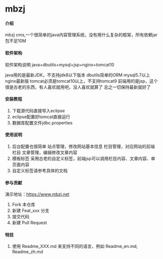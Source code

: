# mbzj

#### 介绍
mbzj cms,一个很简单的java内容管理系统，没有用什么复杂的框架，所有依赖jar包不足10M

#### 软件架构
软件架构说明
java+dbutils+mysql+jsp+nginx+tomcat10

java用的是最新JDK，不支持jdk8以下版本
dbutils简单的ORM
mysql5.7以上
nginx最新版
tomcat必须是tomcat10以上，不支持tomcat9
前端用的是jsp，这个很是古老的东西，有人喜欢就用吧，没人喜欢就算了
总之一切保持最新就好了

#### 安装教程

1.  下载源代码直接导入eclipse
2.  eclipse配置好tomcat直接运行
3.  数据库配置文件jdbc.properties

#### 使用说明

1. 后台配置也很简单
站点管理，修改网站基本信息
栏目管理，对应网站的前端栏目
文章管理，编辑修改文章内容
2.  模板标签
采用古老的自定义标签，前端jsp可以调用栏目内容、文章内容、单页面内容
3.  自定义标签请参考具体的文档


#### 参与贡献

演示地址：https://www.mbzj.net
1.  Fork 本仓库
2.  新建 Feat_xxx 分支
3.  提交代码
4.  新建 Pull Request


#### 特技

1.  使用 Readme\_XXX.md 来支持不同的语言，例如 Readme\_en.md, Readme\_zh.md
